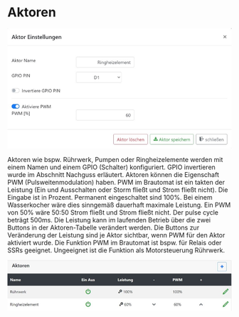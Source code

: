 # Aktoren

![media](/docs/img/aktoren_einstellungen.jpg)

Aktoren wie bspw. Rührwerk, Pumpen oder Ringheizelemente werden mit einem Namen und einem GPIO (Schalter) konfiguriert. GPIO invertieren wurde im Abschnitt Nachguss erläutert. Aktoren können die Eigenschaft PWM (Pulsweitenmodulation) haben. PWM im Brautomat ist ein takten der Leistung (Ein und Ausschalten oder Storm fließt und Strom fließt nicht). Die Eingabe ist in Prozent. Permanent eingeschaltet sind 100%. Bei einem Wasserkocher wäre dies sinngemäß dauerhaft maximale Leistung. Ein PWM von 50% wäre 50:50 Strom fließt und Strom fließt nicht. Der pulse cycle beträgt 500ms. Die Leistung kann im laufenden Betrieb über die zwei Buttons in der Aktoren-Tabelle verändert werden. Die Buttons zur Veränderung der Leistung sind je Aktor sichtbar, wenn PWM für den Aktor aktiviert wurde. Die Funktion PWM im Brautomat ist bspw. für Relais oder SSRs geeignet. Ungeeignet ist die Funktion als Motorsteuerung Rührwerk.

![media](/docs/img/aktoren.jpg)
